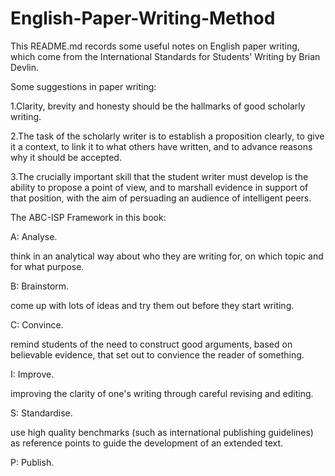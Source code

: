 # English-Paper-Writing-Method

This README.md records some useful notes on English paper writing, which come from the International Standards for Students' Writing by Brian Devlin.

Some suggestions in paper writing:

1.Clarity, brevity and honesty should be the hallmarks of good scholarly writing.

2.The task of the scholarly writer is to establish a proposition clearly, to give it a context, to link it to what others have written, and to advance reasons why it should be accepted.

3.The crucially important skill that the student writer must develop is the ability to propose a point of view, and to marshall evidence in support of that position, with the aim of persuading an audience of intelligent peers.


The ABC-ISP Framework in this book:

A: Analyse.

think in an analytical way about who they are writing for, on which topic and for what purpose.

B: Brainstorm. 

come up with lots of ideas and try them out before they start writing.

C: Convince. 

remind students of the need to construct good arguments, based on believable evidence, that set out to convience the reader of something.

I: Improve.

improving the clarity of one's writing through careful revising and editing.

S: Standardise. 

use high quality benchmarks (such as international publishing guidelines) as reference points to guide the development of an extended text.

P: Publish.






